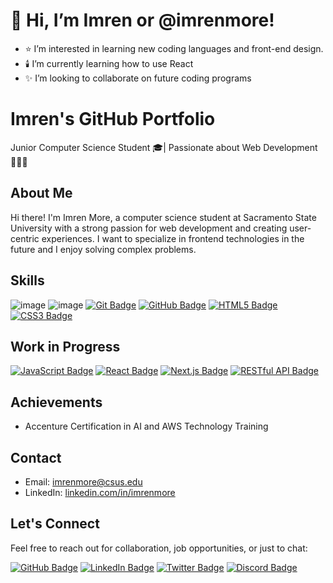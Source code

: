 # 👋 Hi, I’m Imren or @imrenmore!
- ⭐ I’m interested in learning new coding languages and front-end design.
- 🕯️ I’m currently learning how to use React
- ✨ I’m looking to collaborate on future coding programs

# Imren's GitHub Portfolio

Junior Computer Science Student 🎓| Passionate about Web Development👩🏻‍💻

## About Me 

Hi there! I'm Imren More, a computer science student at Sacramento State University with a strong passion for web development and creating user-centric experiences. I want to specialize in frontend technologies in the future and I enjoy solving complex problems.

## Skills
![image](https://github.com/imrenmore/imrenmore/assets/98141213/c813de73-481f-4005-87f3-1764c39da383)
![image](https://github.com/imrenmore/imrenmore/assets/98141213/cfdcea1f-9ae3-4e85-a3ca-861b4e77d061)
[![Git Badge](https://img.shields.io/badge/Git-F05032?style=for-the-badge&logo=git&logoColor=white)](https://git-scm.com/)
[![GitHub Badge](https://img.shields.io/badge/GitHub-181717?style=for-the-badge&logo=github&logoColor=white)](https://github.com/)
[![HTML5 Badge](https://img.shields.io/badge/HTML5-E34F26?style=for-the-badge&logo=html5&logoColor=white)](https://developer.mozilla.org/en-US/docs/Web/Guide/HTML/HTML5)
[![CSS3 Badge](https://img.shields.io/badge/CSS3-1572B6?style=for-the-badge&logo=css3&logoColor=white)](https://developer.mozilla.org/en-US/docs/Web/CSS)

## Work in Progress
[![JavaScript Badge](https://img.shields.io/badge/JavaScript-F7DF1E?style=for-the-badge&logo=javascript&logoColor=white&color=2bbc8a)](https://developer.mozilla.org/en-US/docs/Web/JavaScript)
[![React Badge](https://img.shields.io/badge/React-61DAFB?style=for-the-badge&logo=react&logoColor=white&color=61DAFB)](https://reactjs.org/)
[![Next.js Badge](https://img.shields.io/badge/Next.js-000000?style=for-the-badge&logo=next.js&logoColor=white)](https://nextjs.org/)
[![RESTful API Badge](https://img.shields.io/badge/RESTful%20API-FF5733?style=for-the-badge&logo=api&logoColor=white)](https://en.wikipedia.org/wiki/Representational_state_transfer)


## Achievements

- Accenture Certification in AI and AWS Technology Training

## Contact

- Email: imrenmore@csus.edu
- LinkedIn: [linkedin.com/in/imrenmore](https://www.linkedin.com/in/imrenmore)


## Let's Connect

Feel free to reach out for collaboration, job opportunities, or just to chat:



[![GitHub Badge](https://img.shields.io/badge/GitHub-000000?style=for-the-badge&logo=GitHub&logoColor=white)](https://github.com/imrenmore)
[![LinkedIn Badge](https://img.shields.io/badge/LinkedIn-Profile-blue?style=for-the-badge&logo=linkedin)](https://www.linkedin.com/in/imrenmore/)
[![Twitter Badge](https://img.shields.io/twitter/follow/imren_more?style=for-the-badge&logo=twitter&logoColor=white&label=Follow)](https://twitter.com/imren_more)
[![Discord Badge](https://img.shields.io/static/v1?style=for-the-badge&logo=discord&label=Chat&message=.imren&color=7289DA)](https://discordapp.com/users/.imren)
